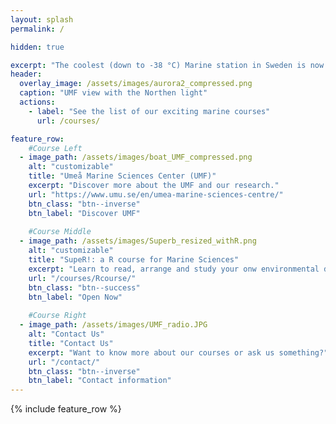```yaml
---
layout: splash
permalink: /

hidden: true

excerpt: "The coolest (down to -38 °C) Marine station in Sweden is now offering courses:"
header:
  overlay_image: /assets/images/aurora2_compressed.png
  caption: "UMF view with the Northen light"
  actions:
    - label: "See the list of our exciting marine courses"
      url: /courses/

feature_row:
    #Course Left
  - image_path: /assets/images/boat_UMF_compressed.png
    alt: "customizable"
    title: "Umeå Marine Sciences Center (UMF)"
    excerpt: "Discover more about the UMF and our research."
    url: "https://www.umu.se/en/umea-marine-sciences-centre/"
    btn_class: "btn--inverse"
    btn_label: "Discover UMF"
    
    #Course Middle
  - image_path: /assets/images/Superb_resized_withR.png
    alt: "customizable"
    title: "SupeR!: a R course for Marine Sciences"
    excerpt: "Learn to read, arrange and study your onw environmental data with R."
    url: "/courses/Rcourse/"
    btn_class: "btn--success"
    btn_label: "Open Now"
    
    #Course Right
  - image_path: /assets/images/UMF_radio.JPG
    alt: "Contact Us"
    title: "Contact Us"
    excerpt: "Want to know more about our courses or ask us something?"
    url: "/contact/"
    btn_class: "btn--inverse"
    btn_label: "Contact information"   
---
```


{% include feature_row %}